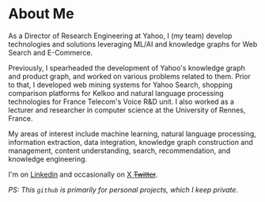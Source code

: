 # About Me

As a Director of Research Engineering at Yahoo, I (my team) develop technologies and solutions leveraging ML/AI and knowledge graphs for Web Search and E-Commerce.

Previously, I spearheaded the development of Yahoo's knowledge graph and product graph, and worked on various problems related to them. Prior to that, I developed web mining systems for Yahoo Search, shopping comparison platforms for Kelkoo and natural language processing technologies for France Telecom's Voice R&D unit. I also worked as a lecturer and researcher in computer science at the University of Rennes, France.

My areas of interest include machine learning, natural language processing, information extraction, data integration, knowledge graph construction and management, content understanding, search, recommendation, and knowledge engineering.

I'm on [Linkedin](https://www.linkedin.com/in/nicolastorzec/) and occasionally on [X ~~Twitter~~](https://x.com/nicolastorzec). 

*PS: This `github` is primarily for personal projects, which I keep private.*

